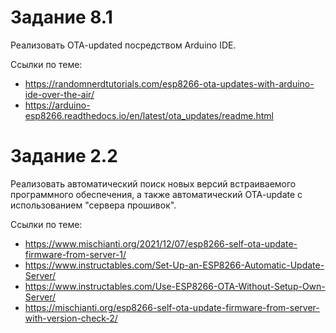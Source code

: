 # Задание 8.1

Реализовать OTA-updated посредством Arduino IDE.

Ссылки по теме:
- https://randomnerdtutorials.com/esp8266-ota-updates-with-arduino-ide-over-the-air/
- https://arduino-esp8266.readthedocs.io/en/latest/ota_updates/readme.html


# Задание 2.2

Реализовать автоматический поиск новых версий встраиваемого программного обеспечения, а также автоматический OTA-update с использованием "сервера прошивок".

Ссылки по теме:
- https://www.mischianti.org/2021/12/07/esp8266-self-ota-update-firmware-from-server-1/
- https://www.instructables.com/Set-Up-an-ESP8266-Automatic-Update-Server/
- https://www.instructables.com/Use-ESP8266-OTA-Without-Setup-Own-Server/
- https://mischianti.org/esp8266-self-ota-update-firmware-from-server-with-version-check-2/
